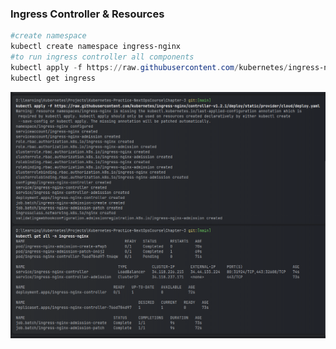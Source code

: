 ### Ingress Controller & Resources

```powershell
#create namespace
kubectl create namespace ingress-nginx
#to run ingress controller all components
kubectl apply -f https://raw.githubusercontent.com/kubernetes/ingress-nginx/controller-v1.2.1/deploy/static/provider/cloud/deploy.yaml
kubectl get ingress

```

![img.png](img.png)